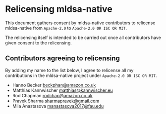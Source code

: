 # Relicensing mldsa-native

This document gathers consent by mldsa-native contributors to relicense
mldsa-native from `Apache-2.0` to `Apache-2.0 OR ISC OR MIT`.

The relicensing itself is intended to be carried out once all contributors
have given consent to the relicensing.

## Contributors agreeing to relicensing

By adding my name to the list below, I agree to relicense all my contributions
in the mldsa-native project under `Apache-2.0 OR ISC OR MIT`.

- Hanno Becker <beckphan@amazon.co.uk>
- Matthias Kannwischer <matthias@kannwischer.eu>
- Rod Chapman <rodchap@amazon.co.uk>
- Pravek Sharma <sharmapravek@gmail.com>
- Mila Anastasova <manastasova2017@fau.edu>
